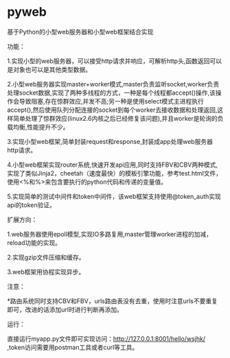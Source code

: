 # pyweb
基于Python的小型web服务器和小型web框架结合实现

功能：

  1.实现小型的web服务器，可以接受http请求并响应，可解析http头,函数返回可以是对象也可以是其他类型数据。
  
  2.小型web服务器实现master+worker模式,master负责监听socket,worker负责处理socket数据,实现了两种多线程的方式，一种是每个线程都accept()操作,该操作会导致阻塞,存在惊群效应,并发不高;另一种是使用select模式主进程执行accept(),然后使用队列分配连接的socket到每个worker去接收数据和处理返回,这样简单处理了惊群效应(linux2.6内核之后已经修复该问题),并且worker是轮询的负载均衡,性能提升不少。
  
  3.实现小型web框架,简单封装request和response,封装成app处理web服务器http请求。
  
  4.小型web框架实现router系统,快速开发api应用,同时支持FBV和CBV两种模式,实现了类似Jinja2，cheetah（速度最快）的模板引擎功能，参考test.html文件，使用<%和%>来包含要执行的python代码和传递的变量值。
  
  5.实现简单的测试中间件和token中间件，该web框架支持使用@token_auth实现api的token验证。
  
  
扩展方向：

  1.web服务器使用epoll模型,实现IO多路复用,master管理worker进程的加减，reload功能的实现。
  
  2.实现gzip文件压缩和缓存。
  
  3.web框架用协程实现异步。
  

注意：

  *路由系统同时支持CBV和FBV，urls路由表没有去重，使用时注意urls不要重复即可，改进的话添加url时进行判断再添加。
  


运行：

  直接运行myapp.py文件即可实现访问：http://127.0.0.1:8001/hello/wsjhk/ ,token访问需要用postman工具或者curl等工具。
  

